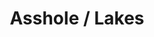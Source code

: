 ---
ee_id_thing: '4117'
site: '1'
type: '2'
inv_num: 2013-189
url: 2013-189-asshole-lakes
title: Asshole / Lakes
year: '2013'
display_year: '2013'
medium: 1920x1080 H.264/MPEG-4 Part 10 looped digital file (from ​lossless ​Quicktime
  Animation master), media player, 70” flatscreen, armature, various cables
dims: 79 x 36.5 x 11 inches
pitch: ''
ps: ''
live_url: ''
related: "[4174] [2014-095-hillary-lakes] 2014 095 Asshole 2 / Lakes"
youtube: ''
related_code: ''
imgs: asshole-lakes-2013-189-install-Heart-01-database-SM.jpg
subheading: ''
download: ''
add_credit: ''
commission: ''
layout: things-i-made
---